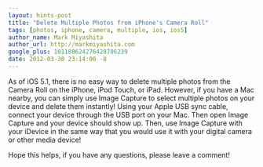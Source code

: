 ```yaml
---
layout: hints-post
title: "Delete Multiple Photos from iPhone's Camera Roll"
tags: [photos, iphone, camera, multiple, ios, ios5]
author_name: Mark Miyashita
author_url: http://markmiyashita.com
google_plus: 101180624276428786239
date: 2012-03-30 23:14:00 -8
---
```


As of iOS 5.1, there is no easy way to delete multiple photos from the Camera Roll on the iPhone, iPod Touch, or iPad. However, if you have a Mac nearby, you can simply use Image Capture to select multiple photos on your device and delete them instantly! Using your Apple USB sync cable, connect your device through the USB port on your Mac. Then open Image Capture and your device should show up. Then, use Image Capture with your iDevice in the same way that you would use it with your digital camera or other media device!

Hope this helps, if you have any questions, please leave a comment!